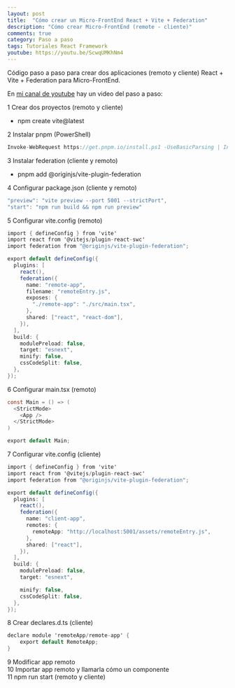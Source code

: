 ```yaml
---
layout: post
title:  "Cómo crear un Micro-FrontEnd React + Vite + Federation"
description: "Cómo crear Micro-FrontEnd (remote - cliente)"
comments: true
category: Paso a paso
tags: Tutoriales React Framework
youtube: https://youtu.be/ScwqUMKhNm4
---
```

Código paso a paso para crear dos aplicaciones (remoto y cliente) React + Vite + Federation para Micro-FrontEnd.

En <a target="_blank" href="{{ page.youtube }}">mi canal de youtube</a> hay un video del paso a paso:
 
1 Crear dos proyectos (remoto y cliente)
- npm create vite@latest

2 Instalar pnpm (PowerShell)
```csharp
Invoke-WebRequest https://get.pnpm.io/install.ps1 -UseBasicParsing | Invoke-Expression
```

3 Instalar federation (cliente y remoto)
- pnpm add @originjs/vite-plugin-federation

4 Configurar package.json (cliente y remoto)
```csharp
"preview": "vite preview --port 5001 --strictPort",
"start": "npm run build && npm run preview"
```

5 Configurar vite.config (remoto)
```csharp
import { defineConfig } from 'vite'
import react from '@vitejs/plugin-react-swc'
import federation from "@originjs/vite-plugin-federation";

export default defineConfig({
  plugins: [
    react(),
    federation({
      name: "remote-app",
      filename: "remoteEntry.js",
      exposes: {
        "./remote-app": "./src/main.tsx",
      },
      shared: ["react", "react-dom"],
    }),
  ],
  build: {
    modulePreload: false,
    target: "esnext",
    minify: false,
    cssCodeSplit: false,
  },
});
```

6 Configurar main.tsx (remoto)
```csharp
const Main = () => (
  <StrictMode>
    <App />
  </StrictMode>
)

export default Main;
```

7 Configurar vite.config (cliente)  
```csharp
import { defineConfig } from 'vite'
import react from '@vitejs/plugin-react-swc'
import federation from "@originjs/vite-plugin-federation";

export default defineConfig({
  plugins: [
    react(),
    federation({
      name: "client-app",
      remotes: {
        remoteApp: "http://localhost:5001/assets/remoteEntry.js",
      },
      shared: ["react"],
    }),
  ],
  build: {
    modulePreload: false,
    target: "esnext",

    minify: false,
    cssCodeSplit: false,
  },
});
```

8 Crear declares.d.ts (cliente)  
```csharp
declare module 'remoteApp/remote-app' {
    export default RemoteApp;
}
```

9 Modificar app remoto  
10 Importar app remoto y llamarla cómo un componente  
11 npm run start (remoto y cliente)
